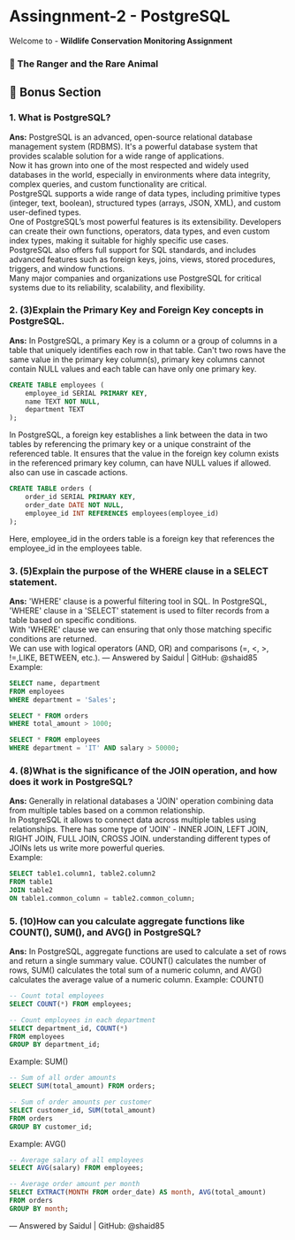 # Assingnment-2 - PostgreSQL

Welcome to - **Wildlife Conservation Monitoring Assignment**

### 🌿 The Ranger and the Rare Animal

## 📂 Bonus Section

### 1. What is PostgreSQL?

**Ans:** PostgreSQL is an advanced, open-source relational database management system (RDBMS). It's a powerful database system that provides scalable solution for a wide range of applications.  
Now it has grown into one of the most respected and widely used databases in the world, especially in environments where data integrity, complex queries, and custom functionality are critical.  
PostgreSQL supports a wide range of data types, including primitive types (integer, text, boolean), structured types (arrays, JSON, XML), and custom user-defined types.  
One of PostgreSQL’s most powerful features is its extensibility. Developers can create their own functions, operators, data types, and even custom index types, making it suitable for highly specific use cases.  
PostgreSQL also offers full support for SQL standards, and includes advanced features such as foreign keys, joins, views, stored procedures, triggers, and window functions.  
Many major companies and organizations use PostgreSQL for critical systems due to its reliability, scalability, and flexibility.

### 2. (3)Explain the Primary Key and Foreign Key concepts in PostgreSQL.

**Ans:** In PostgreSQL, a primary Key is a column or a group of columns in a table that uniquely identifies each row in that table. Can't two rows have the same value in the primary key column(s), primary key columns cannot contain NULL values and each table can have only one primary key.

```sql
CREATE TABLE employees (
    employee_id SERIAL PRIMARY KEY,
    name TEXT NOT NULL,
    department TEXT
);
```

In PostgreSQL, a foreign key establishes a link between the data in two tables by referencing the primary key or a unique constraint of the referenced table. It ensures that the value in the foreign key column exists in the referenced primary key column, can have NULL values if allowed. also can use in cascade actions.

```sql
CREATE TABLE orders (
    order_id SERIAL PRIMARY KEY,
    order_date DATE NOT NULL,
    employee_id INT REFERENCES employees(employee_id)
);
```

Here, employee_id in the orders table is a foreign key that references the employee_id in the employees table.

### 3. (5)Explain the purpose of the WHERE clause in a SELECT statement.

**Ans:** 'WHERE' clause is a powerful filtering tool in SQL. In PostgreSQL, 'WHERE' clause in a 'SELECT' statement is used to filter records from a table based on specific conditions.  
With 'WHERE' clause we can ensuring that only those matching specific conditions are returned.  
We can use with logical operators (AND, OR) and comparisons (=, <, >, !=,LIKE, BETWEEN, etc.). — Answered by Saidul | GitHub: @shaid85  
Example:

```sql
SELECT name, department
FROM employees
WHERE department = 'Sales';

SELECT * FROM orders
WHERE total_amount > 1000;

SELECT * FROM employees
WHERE department = 'IT' AND salary > 50000;
```

### 4. (8)What is the significance of the JOIN operation, and how does it work in PostgreSQL?

**Ans:** Generally in relational databases a 'JOIN' operation combining data from multiple tables based on a common relationship.  
In PostgreSQL it allows to connect data across multiple tables using relationships. There has some type of 'JOIN' - INNER JOIN, LEFT JOIN, RIGHT JOIN, FULL JOIN, CROSS JOIN. understanding different types of JOINs lets us write more powerful queries.  
Example:

```sql
SELECT table1.column1, table2.column2
FROM table1
JOIN table2
ON table1.common_column = table2.common_column;

```

### 5. (10)How can you calculate aggregate functions like COUNT(), SUM(), and AVG() in PostgreSQL?

**Ans:** In PostgreSQL, aggregate functions are used to calculate a set of rows and return a single summary value. COUNT() calculates the number of rows, SUM() calculates the total sum of a numeric column, and AVG() calculates the average value of a numeric column.
Example: COUNT()

```sql
-- Count total employees
SELECT COUNT(*) FROM employees;

-- Count employees in each department
SELECT department_id, COUNT(*)
FROM employees
GROUP BY department_id;
```

Example: SUM()

```sql
-- Sum of all order amounts
SELECT SUM(total_amount) FROM orders;

-- Sum of order amounts per customer
SELECT customer_id, SUM(total_amount)
FROM orders
GROUP BY customer_id;
```

Example: AVG()

```sql
-- Average salary of all employees
SELECT AVG(salary) FROM employees;

-- Average order amount per month
SELECT EXTRACT(MONTH FROM order_date) AS month, AVG(total_amount)
FROM orders
GROUP BY month;
```

— Answered by Saidul | GitHub: @shaid85
